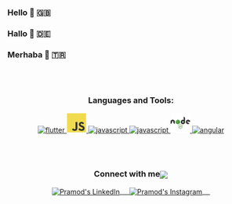 ### Hello 👋 🇬🇧 
### Hallo 👋 🇩🇪
### Merhaba 👋 🇹🇷 


<br />
<br />

<h3 align="center">Languages and Tools:</h3>
<p align="center">
   <a href="https://flutter.dev" target="_blank">
    <img
      src="https://www.vectorlogo.zone/logos/flutterio/flutterio-icon.svg"
      alt="flutter"
      width="40"
      height="40"
    />
  </a>
  <a
    href="https://developer.mozilla.org/en-US/docs/Web/JavaScript"
    target="_blank"
  >
    <img
      src="https://raw.githubusercontent.com/devicons/devicon/master/icons/javascript/javascript-original.svg"
      alt="javascript"
      width="40"
      height="40"
    />
  </a>
   <a
    href="https://vuejs.org/"
    target="_blank"
  >
    <img
      src="https://vuejs.org/images/logo.png"
      alt="javascript"
      width="40"
      height="40"
    />
  </a>
   <a
    href="https://quasar.dev/"
    target="_blank"
  >
    <img
      src="https://cdn.quasar.dev/logo-v2/svg/logo-vertical.svg"
      alt="javascript"
      width="40"
      height="40"
    />
  </a>
  <a href="https://nodejs.org" target="_blank">
    <img
      src="https://raw.githubusercontent.com/devicons/devicon/master/icons/nodejs/nodejs-original-wordmark.svg"
      alt="nodejs"
      width="40"
      height="40"
    />
  </a>
    <a href="https://angular.io/" target="_blank">
    <img
      src="https://tr.wikipedia.org/wiki/Dosya:Angular_gradient.png"
      alt="angular"
      width="40"
      height="40"
    />
  </a>
</p>
<br /><br />
<div align="center">
  <h3 align="center">
    Connect with me<img
      align="center"
      src="https://github.com/rajput2107/rajput2107/blob/master/Assets/Handshake.gif"
      height="33px"
    />
  </h3>
</div>
<p align="center">
  <a
    href="https://www.linkedin.com/in/mehmet-tezcan-aa49159b/"
    target="”_blank”"
  >
    <img
      align="center"
      alt="Pramod's LinkedIn"
      width="30px"
      src="https://www.vectorlogo.zone/logos/linkedin/linkedin-icon.svg"
    />
    &nbsp; &nbsp;
  </a>
  <a href="https://www.instagram.com/mehmettezcn/" target="”_blank”">
    <img
      align="center"
      alt="Pramod's Instagram"
      width="30px"
      src="https://www.vectorlogo.zone/logos/instagram/instagram-icon.svg"
    />
    &nbsp; &nbsp;
  </a>
</p>
